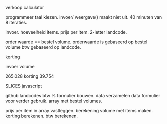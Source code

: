 verkoop calculator

programmeer taal kiezen.
invoer/ weergave() maakt niet uit.
40 minuten van 8 iteraties.


invoer.
hoeveelheid items.
prijs per item.
2-letter landcode.

order waarde == bestel volume.
orderwaarde is gebaseerd op bestel volume
btw gebaseerd op landcode.

korting

invoer volume


265.028 korting 39.754


SLICES
javascript

github
landcodes
btw %
formulier bouwen.
data verzamelen data formulier voor verder gebruik.
array met bestel volumes.

prijs per item in array vastleggen.
berekening volume met items maken.
korting berekenen.
btw berekenen.

